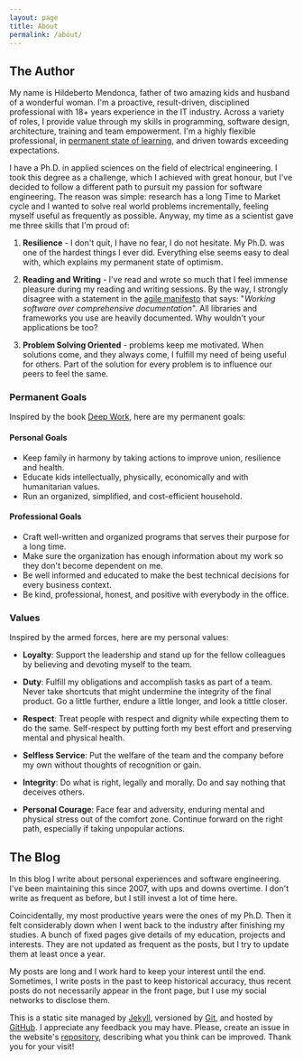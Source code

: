 ```yaml
---
layout: page
title: About
permalink: /about/
---
```


## The Author

My name is Hildeberto Mendonca, father of two amazing kids and husband of a wonderful woman. I'm a proactive, result-driven, disciplined professional with 18+ years experience in the IT industry. Across a variety of roles, I provide value through my skills in programming, software design, architecture, training and team empowerment. I'm a highly flexible professional, in [permanent state of learning][projects], and driven towards exceeding expectations.

I have a Ph.D. in applied sciences on the field of electrical engineering. I took this degree as a challenge, which I achieved with great honour, but I've decided to follow a different path to pursuit my passion for software engineering. The reason was simple: research has a long Time to Market cycle and I wanted to solve real world problems incrementally, feeling myself useful as frequently as possible. Anyway, my time as a scientist gave me three skills that I'm proud of:

1. **Resilience** - I don't quit, I have no fear, I do not hesitate. My Ph.D. was one of the hardest things I ever did. Everything else seems easy to deal with, which explains my permanent state of optimism.

2. **Reading and Writing** - I've read and wrote so much that I feel immense pleasure during my reading and writing sessions. By the way, I strongly disagree with a statement in the [agile manifesto][agilemanifesto] that says: "_Working software over comprehensive documentation_". All libraries and frameworks you use are heavily documented. Why wouldn't your applications be too?

3. **Problem Solving Oriented** - problems keep me motivated. When solutions come, and they always come, I fulfill my need of being useful for others. Part of the solution for every problem is to influence our peers to feel the same.

### Permanent Goals

Inspired by the book [Deep Work](/books/2017/10/deep-work.html), here are my permanent goals:

#### Personal Goals

- Keep family in harmony by taking actions to improve union, resilience and health.
- Educate kids intellectually, physically, economically and with humanitarian values.
- Run an organized, simplified, and cost-efficient household.

#### Professional Goals

- Craft well-written and organized programs that serves their purpose for a long time.
- Make sure the organization has enough information about my work so they don't become dependent on me.
- Be well informed and educated to make the best technical decisions for every business context.
- Be kind, professional, honest, and positive with everybody in the office.

### Values

Inspired by the armed forces, here are my personal values:

- **Loyalty**: Support the leadership and stand up for the fellow colleagues by believing and devoting myself to the team.

- **Duty**: Fulfill my obligations and accomplish tasks as part of a team. Never take shortcuts that might undermine the integrity of the final product. Go a little further, endure a little longer, and look a tittle closer.

- **Respect**: Treat people with respect and dignity while expecting them to do the same. Self-respect by putting forth my best effort and preserving mental and physical health.

- **Selfless Service**: Put the welfare of the team and the company before my own without thoughts of recognition or gain.

- **Integrity**: Do what is right, legally and morally. Do and say nothing that deceives others.

- **Personal Courage**: Face fear and adversity, enduring mental and physical stress out of the comfort zone. Continue forward on the right path, especially if taking unpopular actions.

## The Blog

In this blog I write about personal experiences and software engineering. I've been maintaining this since 2007, with ups and downs overtime. I don't write as frequent as before, but I still invest a lot of time here.

<canvas id="myChart" width="400" height="200"></canvas>
<script>
var ctx = document.getElementById('myChart').getContext('2d');
var myChart = new Chart(ctx, {
    type: 'bar',
    data: {
        labels: ['2007', '2008', '2009', '2010', '2011', '2012', '2013', '2014', '2015', '2016', '2017', '2018', '2020'],
        datasets: [{
            label: '175 posts over the years',
            data: [8, 34, 42, 29, 8, 9, 7, 2, 6, 4, 5, 12, 9],
            backgroundColor: [
                'rgba(255, 99, 132, 0.2)',
                'rgba(54, 162, 235, 0.2)',
                'rgba(255, 206, 86, 0.2)',
                'rgba(75, 192, 192, 0.2)',
                'rgba(153, 102, 255, 0.2)',
                'rgba(255, 159, 64, 0.2)',
                'rgba(255, 99, 132, 0.2)',
                'rgba(54, 162, 235, 0.2)',
                'rgba(255, 206, 86, 0.2)',
                'rgba(75, 192, 192, 0.2)',
                'rgba(255, 99, 132, 0.2)',
                'rgba(54, 162, 235, 0.2)',
                'rgba(255, 206, 86, 0.2)'
            ],
            borderColor: [
                'rgba(255, 99, 132, 1)',
                'rgba(54, 162, 235, 1)',
                'rgba(255, 206, 86, 1)',
                'rgba(75, 192, 192, 1)',
                'rgba(153, 102, 255, 1)',
                'rgba(255, 159, 64, 1)',
                'rgba(255, 99, 132, 1)',
                'rgba(54, 162, 235, 1)',
                'rgba(255, 206, 86, 1)',
                'rgba(75, 192, 192, 1)',
                'rgba(255, 99, 132, 1)',
                'rgba(54, 162, 235, 1)',
                'rgba(255, 206, 86, 1)'
            ],
            borderWidth: 1
        }]
    },
    options: {
        scales: {
            yAxes: [{
                ticks: {
                    beginAtZero: true
                }
            }]
        }
    }
});
</script>

Coincidentally, my most productive years were the ones of my Ph.D. Then it felt considerably down when I went back to the industry after finishing my studies. A bunch of fixed pages give details of my education, projects and interests. They are not updated as frequent as the posts, but I try to update them at least once a year.

My posts are long and I work hard to keep your interest until the end. Sometimes, I write posts in the past to keep historical accuracy, thus recent posts do not necessarily appear in the front page, but I use my social networks to disclose them.

This is a static site managed by [Jekyll], versioned by [Git], and hosted by [GitHub]. I appreciate any feedback you may have. Please, create an issue in the website's [repository], describing what you think can be improved. Thank you for your visit!

[agilemanifesto]: https://agilemanifesto.org
[Jekyll]: https://jekyllrb.com
[Git]: https://git-scm.com
[GitHub]: https://github.com
[projects]: /projects
[repository]: https://github.com/htmfilho/htmfilho.github.io/issues
